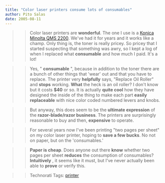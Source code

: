 ```yaml
---
title: "Color laser printers consume lots of consumables"
author: Pito Salas
date: 2005-08-11
---
```



>>

>> Color laser printers are **wonderful**. The one I use is a [Konica Minolta
QMS
2200](<http://www.amazon.com/exec/obidos/tg/detail/-/B0000560EZ/002-5618550-4992858?v=glance>).
We've had it for years and it works like a champ. Only thing is, the toner is
really pricey. So pricey that I started suspecting that something was awry, so
I kept a log of when I replaced what **consumable** and how much I paid. It's
a lot!

>>

>> Yes, " **consumable** ", because in addition to the toner there are a bunch
of other things that 'wear' out and that you have to replace. The printer very
**helpfully** says, "Replace Oil Roller" and **stops** working. **What** the
heck is an oil roller? I don't know but it costs **$40** or so. It is actually
**quite cool** how they have designed the inside of the thing to make each
part **easily replaceable** with nice color coded numbered levers and knobs.

>>

>> But anyway, this does seem to be the **ultimate expression** of the
**razor-blade/razor business**. The printers are surprisingly reasonable to
buy and then, **expensive** to operate.

>>

>> For several years now I've been printing "two pages per sheet" on my color
laser printer, hoping to **save a few bucks**. No not on paper, but on the
'consumables.'

>>

>> **Paper is cheap**. Does anyone out there **know** whether two pages per
sheet **reduces** the consumption of consumables? **Intuitively** , it seems
like it must, but I've never actually been able to **prove** or verify this.

>>

>> Technorati Tags: [printer](<http://technorati.com/tag/printer>)


